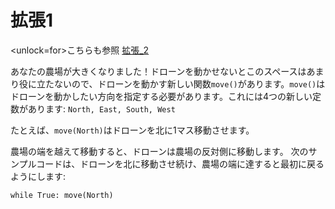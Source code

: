 # 拡張1
<unlock=for>こちらも参照 [拡張_2](docs/unlocks/expand_2.md)

</unlock>あなたの農場が大きくなりました！ドローンを動かせないとこのスペースはあまり役に立たないので、ドローンを動かす新しい関数`move()`があります。`move()`はドローンを動かしたい方向を指定する必要があります。これには4つの新しい定数があります: `North, East, South, West`

たとえば、`move(North)`はドローンを北に1マス移動させます。

農場の端を越えて移動すると、ドローンは農場の反対側に移動します。
次のサンプルコードは、ドローンを北に移動させ続け、農場の端に達すると最初に戻るようにします:

`while True:
	move(North)`
